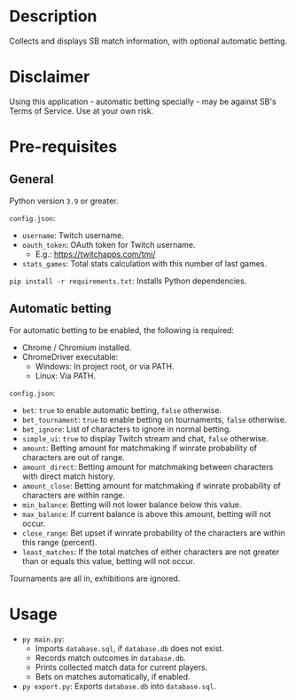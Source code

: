 # Description

Collects and displays SB match information, with optional automatic betting.

# Disclaimer

Using this application - automatic betting specially - may be against SB's Terms of Service. Use at your own risk.

# Pre-requisites

## General

Python version `3.9` or greater.

`config.json`:

* `username`: Twitch username.
* `oauth_token`: OAuth token for Twitch username.
    * E.g.: https://twitchapps.com/tmi/
* `stats_games`: Total stats calculation with this number of last games.

`pip install -r requirements.txt`: Installs Python dependencies.

## Automatic betting

For automatic betting to be enabled, the following is required:

* Chrome / Chromium installed.
* ChromeDriver executable:
    * Windows: In project root, or via PATH.
    * Linux: Via PATH.

`config.json`:

* `bet`: `true` to enable automatic betting, `false` otherwise.
* `bet_tournament`: `true` to enable betting on tournaments, `false` otherwise.
* `bet_ignore`: List of characters to ignore in normal betting.
* `simple_ui`: `true` to display Twitch stream and chat, `false` otherwise.
* `amount`: Betting amount for matchmaking if winrate probability of characters are out of range.
* `amount_direct`: Betting amount for matchmaking between characters with direct match history.
* `amount_close`: Betting amount for matchmaking if winrate probability of characters are within range.
* `min_balance`: Betting will not lower balance below this value.
* `max_balance`: If current balance is above this amount, betting will not occur.
* `close_range`: Bet upset if winrate probability of the characters are within this range (percent).
* `least_matches`: If the total matches of either characters are not greater than or equals this value, betting will not occur.

Tournaments are all in, exhibitions are ignored.

# Usage

* `py main.py`:
    * Imports `database.sql`, if `database.db` does not exist.
    * Records match outcomes in `database.db`.
    * Prints collected match data for current players.
    * Bets on matches automatically, if enabled.
* `py export.py`: Exports `database.db` into `database.sql`.